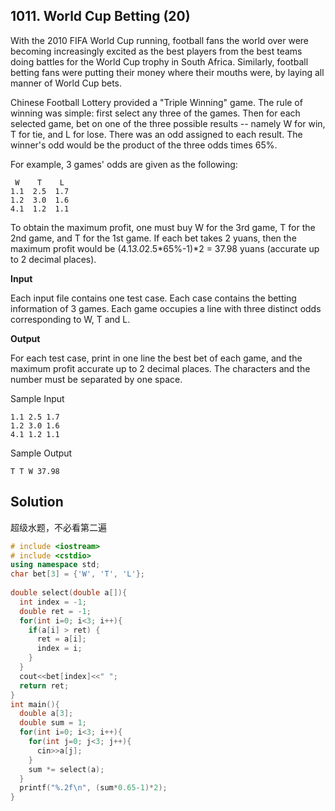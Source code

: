 ## 1011. World Cup Betting (20)

With the 2010 FIFA World Cup running, football fans the world over were becoming increasingly excited as the best players from the best teams doing battles for the World Cup trophy in South Africa. Similarly, football betting fans were putting their money where their mouths were, by laying all manner of World Cup bets.

Chinese Football Lottery provided a "Triple Winning" game. The rule of winning was simple: first select any three of the games. Then for each selected game, bet on one of the three possible results -- namely W for win, T for tie, and L for lose. There was an odd assigned to each result. The winner's odd would be the product of the three odds times 65%.

For example, 3 games' odds are given as the following:
```
 W    T    L
1.1  2.5  1.7
1.2  3.0  1.6
4.1  1.2  1.1
```
To obtain the maximum profit, one must buy W for the 3rd game, T for the 2nd game, and T for the 1st game. If each bet takes 2 yuans, then the maximum profit would be (4.1*3.0*2.5*65%-1)*2 = 37.98 yuans (accurate up to 2 decimal places).

**Input**

Each input file contains one test case. Each case contains the betting information of 3 games. Each game occupies a line with three distinct odds corresponding to W, T and L.

**Output**

For each test case, print in one line the best bet of each game, and the maximum profit accurate up to 2 decimal places. The characters and the number must be separated by one space.

Sample Input
```
1.1 2.5 1.7
1.2 3.0 1.6
4.1 1.2 1.1
```
Sample Output
```
T T W 37.98
```
## Solution
超级水题，不必看第二遍
```C++
# include <iostream>
# include <cstdio>
using namespace std;
char bet[3] = {'W', 'T', 'L'};
  
double select(double a[]){
  int index = -1;
  double ret = -1;
  for(int i=0; i<3; i++){
    if(a[i] > ret) {
      ret = a[i];
      index = i;
    }
  }
  cout<<bet[index]<<" ";
  return ret;
}
int main(){
  double a[3];
  double sum = 1;
  for(int i=0; i<3; i++){
    for(int j=0; j<3; j++){
      cin>>a[j];
    }
    sum *= select(a);
  }
  printf("%.2f\n", (sum*0.65-1)*2);
}
```
